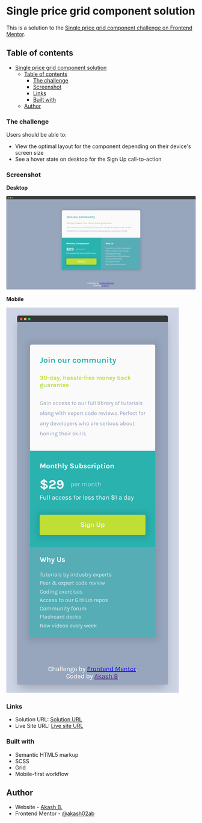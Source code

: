 # Single price grid component solution

This is a solution to the [Single price grid component challenge on Frontend Mentor](https://www.frontendmentor.io/challenges/single-price-grid-component-5ce41129d0ff452fec5abbbc).

## Table of contents

- [Single price grid component solution](#single-price-grid-component-solution)
  - [Table of contents](#table-of-contents)
    - [The challenge](#the-challenge)
    - [Screenshot](#screenshot)
    - [Links](#links)
    - [Built with](#built-with)
  - [Author](#author)



### The challenge

Users should be able to:

- View the optimal layout for the component depending on their device's screen size
- See a hover state on desktop for the Sign Up call-to-action

### Screenshot

**Desktop**

![](./screenshot/desktop.png)

**Mobile**

![](./screenshot/mobile.png)

### Links

- Solution URL: [Solution URL](https://akash02ab.github.io/single-price-grid-component/)
- Live Site URL: [Live site URL](https://www.frontendmentor.io/solutions/single-price-grid-component-scss-5UUqEi7xjk)

### Built with

- Semantic HTML5 markup
- SCSS
- Grid
- Mobile-first workflow

## Author

- Website - [Akash B.](https://akashbanchhor.netlify.app)
- Frontend Mentor - [@akash02ab](https://www.frontendmentor.io/profile/akash02ab)
